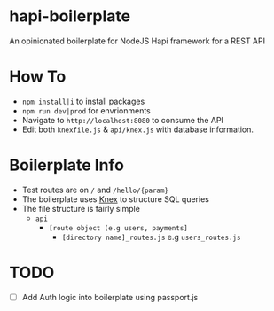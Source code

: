 # hapi-boilerplate
An opinionated boilerplate for NodeJS Hapi framework for a REST API

# How To

* `npm install|i` to install packages
* `npm run dev|prod` for envrionments
* Navigate to `http://localhost:8080` to consume the API
* Edit both `knexfile.js` & `api/knex.js` with database information.

# Boilerplate Info

* Test routes are on `/` and `/hello/{param}`
* The boilerplate uses [Knex](http://knexjs.org/) to structure SQL queries
* The file structure is fairly simple
    * `api`
        * `[route object (e.g users, payments]`
            * `[directory name]_routes.js` e.g `users_routes.js`

# TODO

- [ ] Add Auth logic into boilerplate using passport.js
